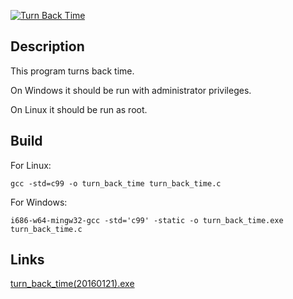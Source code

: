 [![Turn Back Time](http://img.youtube.com/vi/IzLmbIoxsgo/0.jpg)](https://youtu.be/IzLmbIoxsgo)

Description
-----------

This program turns back time.

On Windows it should be run with administrator privileges.

On Linux it should be run as root.

Build
-----
For Linux:

    gcc -std=c99 -o turn_back_time turn_back_time.c

For Windows:

    i686-w64-mingw32-gcc -std='c99' -static -o turn_back_time.exe turn_back_time.c

Links
-----

[turn_back_time(20160121).exe](https://www.dropbox.com/s/bu1yxbpvpvcykww/turn_back_time%2820160121%29.exe?dl=0)
